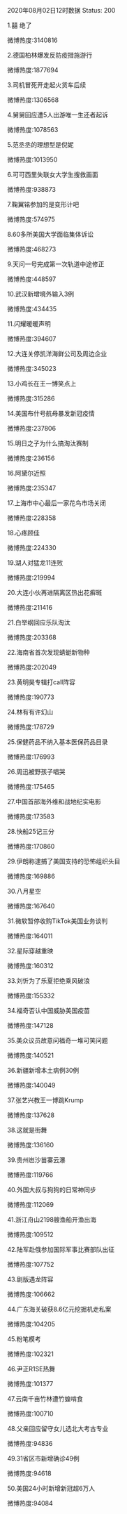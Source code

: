 2020年08月02日12时数据
Status: 200

1.囍 绝了

微博热度:3140816

2.德国柏林爆发反防疫措施游行

微博热度:1877694

3.司机冒死开走起火货车后续

微博热度:1306568

4.舅舅回应遭5人出游唯一生还者起诉

微博热度:1078563

5.范丞丞的理想型是倪妮

微博热度:1013950

6.可可西里失联女大学生搜救画面

微博热度:938873

7.鞠翼铭参加的是变形计吧

微博热度:574975

8.60多所美国大学面临集体诉讼

微博热度:468273

9.天问一号完成第一次轨道中途修正

微博热度:448597

10.武汉新增境外输入3例

微博热度:434435

11.闪耀暖暖声明

微博热度:394607

12.大连关停凯洋海鲜公司及周边企业

微博热度:345023

13.小鸡长在王一博笑点上

微博热度:315286

14.美国布什号航母暴发新冠疫情

微博热度:237806

15.明日之子为什么搞淘汰赛制

微博热度:236156

16.阿黛尔近照

微博热度:235347

17.上海市中心最后一家花鸟市场关闭

微博热度:228358

18.心疼顾佳

微博热度:224330

19.湖人对猛龙11连败

微博热度:219994

20.大连小伙再进隔离区热出花癣斑

微博热度:211416

21.白举纲回应乐队淘汰

微博热度:203368

22.海南省首次发现蜻蜓新物种

微博热度:202049

23.黄明昊专辑打call阵容

微博热度:190773

24.林有有许幻山

微博热度:178729

25.保健药品不纳入基本医保药品目录

微博热度:176993

26.周迅被野孩子唱哭

微博热度:175465

27.中国首部海外维和战地纪实电影

微博热度:173583

28.快船25记三分

微博热度:170860

29.伊朗称逮捕了美国支持的恐怖组织头目

微博热度:169886

30.八月星空

微博热度:167640

31.微软暂停收购TikTok美国业务谈判

微博热度:164011

32.星际穿越重映

微博热度:160312

33.刘忻为了乐夏拒绝乘风破浪

微博热度:155332

34.福奇否认中国威胁美国疫苗

微博热度:147128

35.美众议员故意问福奇一堆可笑问题

微博热度:140521

36.新疆新增本土病例30例

微博热度:140049

37.张艺兴教王一博跳Krump

微博热度:137628

38.这就是街舞

微博热度:136160

39.贵州岜沙苗寨云瀑

微博热度:119766

40.外国大叔与狗狗的日常神同步

微博热度:112069

41.浙江舟山2198艘渔船开渔出海

微博热度:109512

42.陆军赴俄参加国际军事比赛部队出征

微博热度:107752

43.剧版遇龙阵容

微博热度:106662

44.广东海关破获8.6亿元挖掘机走私案

微博热度:104205

45.粉笔模考

微博热度:102321

46.尹正R1SE热舞

微博热度:101377

47.云南千亩竹林遭竹蝗啃食

微博热度:100710

48.父亲回应留守女儿选北大考古专业

微博热度:94836

49.31省区市新增确诊49例

微博热度:94618

50.美国24小时新增新冠超6万人

微博热度:94084

